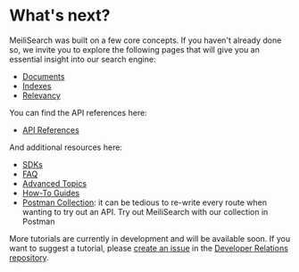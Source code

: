 # What's next?

MeiliSearch was built on a few core concepts. If you haven't already done so, we invite you to explore the following pages that will give you an essential insight into our search engine:

- [Documents](/learn/core_concepts/documents.md)
- [Indexes](/learn/core_concepts/indexes.md)
- [Relevancy](/learn/core_concepts/relevancy.md)

You can find the API references here:

- [API References](/reference/api/README.md)

And additional resources here:

- [SDKs](/learn/what_is_meilisearch/sdks.md)
- [FAQ](/create/faq.md)
- [Advanced Topics](/learn/advanced)
- [How-To Guides](/create/how_to)
- [Postman Collection](/create/how_to/postman_collection.md): it can be tedious to re-write every route when wanting to try out an API. Try out MeiliSearch with our collection in Postman

More tutorials are currently in development and will be available soon. If you want to suggest a tutorial, please [create an issue](https://github.com/meilisearch/devrel/issues/new) in the [Developer Relations repository](https://github.com/meilisearch/devrel/).
